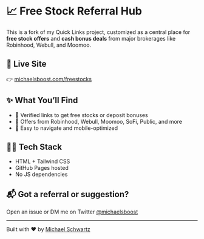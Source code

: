 # 📈 Free Stock Referral Hub

This is a fork of my Quick Links project, customized as a central place for **free stock offers** and **cash bonus deals** from major brokerages like Robinhood, Webull, and Moomoo.

## 🔗 Live Site
👉 [michaelsboost.com/freestocks](https://michaelsboost.com/freestocks)

## ✨ What You’ll Find

- 🚀 Verified links to get free stocks or deposit bonuses
- 🏦 Offers from Robinhood, Webull, Moomoo, SoFi, Public, and more
- 📲 Easy to navigate and mobile-optimized

## 👨‍💻 Tech Stack

- HTML + Tailwind CSS
- GitHub Pages hosted
- No JS dependencies

## 📬 Got a referral or suggestion?

Open an issue or DM me on Twitter [@michaelsboost](https://twitter.com/michaelsboost)

---

Built with ❤️ by [Michael Schwartz](https://michaelsboost.com)